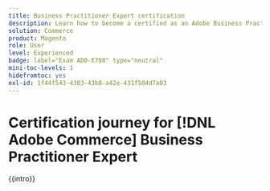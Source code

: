 ```yaml
---
title: Business Practitioner Expert certification
description: Learn how to become a certified as an Adobe Business Practitioner Expert in Adobe [!DNL Commerce].
solution: Commerce
product: Magento
role: User
level: Experienced
badge: label="Exam AD0-E708" type="neutral"
mini-toc-levels: 1
hidefromtoc: yes
exl-id: 1f44f543-4303-43b8-a42e-431f504d7a03
---
```

# Certification journey for [!DNL Adobe Commerce] Business Practitioner Expert

{{intro}}

<!-- 

## Exam details {#exam-details}
  
* Level: Expert (1-3 years' experience)
* Passing Score: 31/50
* Time: 100 mins
* Delivery: Online proctored (requires camera access)
* Available languages: English
* Cost: $225 (global) / $150 (India)
* Exam ID: AD0-E708

{{questions}}

-->
